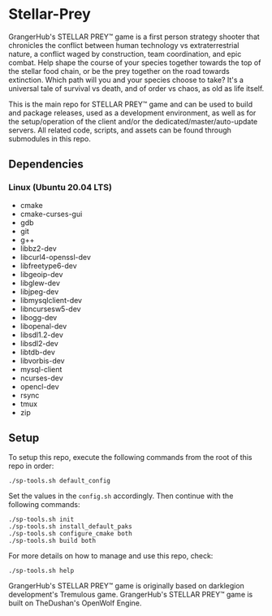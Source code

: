 # Stellar-Prey
GrangerHub's STELLAR PREY™ game is a first person strategy shooter that chronicles the conflict between human technology vs extraterrestrial nature, a conflict waged by construction, team coordination, and epic combat.  Help shape the course of your species together towards the top of the stellar food chain, or be the prey together on the road towards extinction.  Which path will you and your species choose to take?  It's a universal tale of survival vs death, and of order vs chaos, as old as life itself.

This is the main repo for STELLAR PREY™ game and can be used to build and package releases, used as a development environment, as well as for the setup/operation of the client and/or the dedicated/master/auto-update servers.  All related code, scripts, and assets can be found through submodules in this repo.

## Dependencies
### Linux (Ubuntu 20.04 LTS)
* cmake
* cmake-curses-gui
* gdb
* git
* g++
* libbz2-dev
* libcurl4-openssl-dev
* libfreetype6-dev
* libgeoip-dev
* libglew-dev
* libjpeg-dev
* libmysqlclient-dev
* libncursesw5-dev
* libogg-dev
* libopenal-dev
* libsdl1.2-dev
* libsdl2-dev
* libtdb-dev
* libvorbis-dev
* mysql-client
* ncurses-dev
* opencl-dev
* rsync
* tmux
* zip

## Setup
To setup this repo, execute the following commands from the root of this repo in order:

```
./sp-tools.sh default_config
```
Set the values in the `config.sh` accordingly.  Then continue with the following commands:

```
./sp-tools.sh init
./sp-tools.sh install_default_paks
./sp-tools.sh configure_cmake both
./sp-tools.sh build both
```

For more details on how to manage and use this repo, check:

```
./sp-tools.sh help
```

GrangerHub's STELLAR PREY™ game is originally based on darklegion development's Tremulous game.  GrangerHub's STELLAR PREY™ game is built on TheDushan's OpenWolf Engine.

